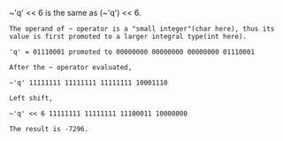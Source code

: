 

~'q' << 6 is the same as (~'q') << 6.

    The operand of ~ operator is a "small integer"(char here), thus its value is first promoted to a larger integral type(int here).

    'q' = 01110001 promoted to 00000000 00000000 00000000 01110001

    After the ~ operator evaluated,

    ~'q' 11111111 11111111 11111111 10001110

    Left shift,

    ~'q' << 6 11111111 11111111 11100011 10000000

    The result is -7296.

